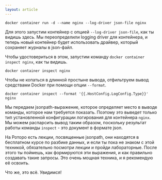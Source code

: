 ```yaml
---
layout: article
---
```

```
docker container run -d --name nginx --log-driver json-file nginx
```

Для этого запустим контейнер с опцией `--log-driver json-file`, как ты видишь здесь. Мы переопределили logging driver для контейнера, и теперь новый контейнер будет использовать драйвер, который сохраняет журналы в json-файл.

Чтобы удостовериться в этом, запустим команду `docker container inspect nginx`, как ты видишь. 

```
docker container inspect nginx
```

Чтобы не копаться в длинной простыне вывода, отфильтруем вывод средствами Docker при помощи опции `--format`.

```
docker container inspect --format '{{.HostConfig.LogConfig.Type}}' nginx
```

Мы передаем jsonpath-выражение, которое определяет место в выводе команды, которое нам требуется показать. Поэтому это выведет только тип установленной конфигурации логирования для контейнера `nginx`. Мы можем распарсить вывод таким образом, поскольку результат работы команды `inspect` - это документ в формате json.

На Роторо есть лекции, посвященные jsonpath, они находятся в бесплатном курсе по разбике данных, и если ты пока не знаком с этой техникой, обязательно посмотри лекции и пройди лабораторные. После этого ты поймешь, как формируются эти выражения, и как правильно создавать такие запросы. Это очень мощная техника, и я рекомендую её освоить.

Что же, это всё. Увидимся!
